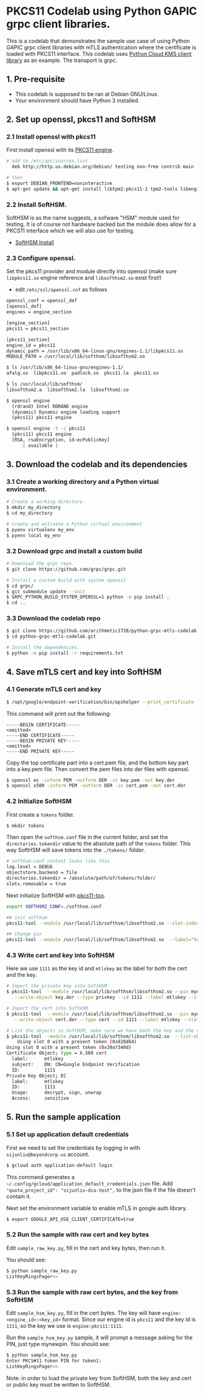 # PKCS11 Codelab using Python GAPIC grpc client libraries.

This is a codelab that demonstrates the sample use case of using Python GAPIC grpc client libraries with mTLS authentication where the certificate is loaded with PKCS11 interface. This codelab uses [Python Cloud KMS client library](https://github.com/googleapis/python-kms) as an example. The transport is grpc.

## 1. Pre-requisite

- This codelab is supposed to be ran at Debian GNU/Linux.
- Your environment should have Python 3 installed.

## 2. Set up openssl, pkcs11 and SoftHSM

### 2.1 Install openssl with pkcs11
First install openssl with its [PKCS11 engine](https://github.com/OpenSC/libp11#openssl-engines).

```bash
# add to /etc/apt/sources.list
  deb http://http.us.debian.org/debian/ testing non-free contrib main

# then
$ export DEBIAN_FRONTEND=noninteractive 
$ apt-get update && apt-get install libtpm2-pkcs11-1 tpm2-tools libengine-pkcs11-openssl opensc -y
```

### 2.2 Install SoftHSM.

SoftHSM is as the name suggests, a sofware "HSM" module used for testing. It is of course not hardware backed but the module does allow for a PKCS11 interface which we will also use for testing.
- [SoftHSM Install](https://www.opendnssec.org/softhsm/)

### 2.3 Configure openssl.

Set the pkcs11 provider and module directly into openssl (make sure `libpkcs11.so` engine reference and `libsofthsm2.so` exist first!)

- edit `/etc/ssl/openssl.cnf` as follows
```bash
openssl_conf = openssl_def
[openssl_def]
engines = engine_section

[engine_section]
pkcs11 = pkcs11_section

[pkcs11_section]
engine_id = pkcs11
dynamic_path = /usr/lib/x86_64-linux-gnu/engines-1.1/libpkcs11.so
MODULE_PATH = /usr/local/lib/softhsm/libsofthsm2.so
```

```bash
$ ls /usr/lib/x86_64-linux-gnu/engines-1.1/
afalg.so  libpkcs11.so  padlock.so  pkcs11.la  pkcs11.so

$ ls /usr/local/lib/softhsm/
libsofthsm2.a  libsofthsm2.la  libsofthsm2.so

$ openssl engine
  (rdrand) Intel RDRAND engine
  (dynamic) Dynamic engine loading support
  (pkcs11) pkcs11 engine

$ openssl engine -t -c pkcs11
  (pkcs11) pkcs11 engine
  [RSA, rsaEncryption, id-ecPublicKey]
      [ available ]
```

## 3. Download the codelab and its dependencies

### 3.1 Create a working directory and a Python virtual environment.
```bash
# Create a working directory.
$ mkdir my_directory
$ cd my_directory

# Create and activate a Python virtual environment
$ pyenv virtualenv my_env
$ pyenv local my_env
```

### 3.2 Download grpc and install a custom build
```bash
# Download the grpc repo.
$ git clone https://github.com/grpc/grpc.git

# Install a custom build with system openssl
$ cd grpc/
$ git submodule update --init
$ GRPC_PYTHON_BUILD_SYSTEM_OPENSSL=1 python -m pip install .
$ cd ..
```

### 3.3 Download the codelab repo

```bash
$ git clone https://github.com/arithmetic1728/python-grpc-mtls-codelab.git
$ cd python-grpc-mtls-codelab.git

# Install the dependencies.
$ python -m pip install -r requirements.txt
```

## 4. Save mTLS cert and key into SoftHSM

### 4.1 Generate mTLS cert and key

```bash
$ /opt/google/endpoint-verification/bin/apihelper --print_certificate
```

This command will print out the following:
```
-----BEGIN CERTIFICATE-----
<omitted>
-----END CERTIFICATE-----
-----BEGIN PRIVATE KEY-----
<omitted>
-----END PRIVATE KEY-----
```

Copy the top certificate part into a cert.pem file, and the bottom key part into a key.pem file. Then convert
the pem files into der files with openssl.

```bash
$ openssl ec -inform PEM -outform DER -in key.pem -out key.der
$ openssl x509 -inform PEM -outform DER -in cert.pem -out cert.der
```

### 4.2 Initialize SoftHSM

First create a `tokens` folder.
```bash
$ mkdir tokens
```

Then open the `softhsm.conf` file in the current folder, and set the `directories.tokendir` value to the absolute path of the
`tokens` folder. This way SoftHSM will save tokens into the `./tokens/` folder.

```bash
# softhsm.conf content looks like this
log.level = DEBUG
objectstore.backend = file
directories.tokendir = /absolute/path/of/tokens/folder/
slots.removable = true
```

Next initialize SoftHSM with [pkcs11-too](https://manpages.debian.org/testing/opensc/pkcs11-tool.1.en.html).

```bash
export SOFTHSM2_CONF=./softhsm.conf

## init softhsm
pkcs11-tool --module /usr/local/lib/softhsm/libsofthsm2.so --slot-index=0 --init-token --label="token1" --so-pin="123456"

## Change pin
pkcs11-tool --module /usr/local/lib/softhsm/libsofthsm2.so  --label="token1" --init-pin --so-pin "123456" --pin mynewpin
```

### 4.3 Write cert and key into SoftHSM

Here we use `1111` as the key id and `mtlskey` as the label for both the cert and the key.

```bash
# Import the private key into SoftHSM
$ pkcs11-tool  --module /usr/local/lib/softhsm/libsofthsm2.so --pin mynewpin \
   --write-object key.der --type privkey --id 1111 --label mtlskey --slot-index 0

# Import the cert into SoftHSM
$ pkcs11-tool  --module /usr/local/lib/softhsm/libsofthsm2.so --pin mynewpin \
   --write-object cert.der --type cert --id 1111 --label mtlskey --slot-index 0

# List the objects in SoftHSM, make sure we have both the key and the cert.
$ pkcs11-tool --module /usr/local/lib/softhsm/libsofthsm2.so  --list-objects --pin mynewpin
    Using slot 0 with a present token (0x828d64)
Using slot 0 with a present token (0x39a7340d)
Certificate Object; type = X.509 cert
  label:      mtlskey
  subject:    DN: CN=Google Endpoint Verification
  ID:         1111
Private Key Object; EC
  label:      mtlskey
  ID:         1111
  Usage:      decrypt, sign, unwrap
  Access:     sensitive
```

## 5. Run the sample application

### 5.1 Set up application default credentials

First we need to set the credentials by logging in with `sijunliu@beyondcorp.us` account.
```bash
$ gcloud auth application-default login
```

This command generates a `~/.config/gcloud/application_default_credentials.json` file. Add 
`"quota_project_id": "sijunliu-dca-test",` to the json file if the file doesn't contain it.

Next set the environment variable to enable mTLS in google auth library.
```bash
$ export GOOGLE_API_USE_CLIENT_CERTIFICATE=true
```

### 5.2 Run the sample with raw cert and key bytes

Edit `sample_raw_key.py`, fill in the cert and key bytes, then run it.

You should see:
```bash
$ python sample_raw_key.py 
ListKeyRingsPager<>
```

### 5.3 Run the sample with raw cert bytes, and the key from SoftHSM

Edit `sample_hsm_key.py`, fill in the cert bytes. The key will have `engine:<engine_id>:<key_id>` format.
Since our engine id is `pkcs11` and the key id is `1111`, so the key we use is `engine:pkcs11:1111`. 

Run the `sample_hsm_key.py` sample, it will prompt a message asking for the PIN, just type mynewpin.
You should see:
```bash
$ python sample_hsm_key.py 
Enter PKCS#11 token PIN for token1:
ListKeyRingsPager<>
```

Note: in order to load the private key from SoftHSM, both the key and cert or public key must be written
to SoftHSM.